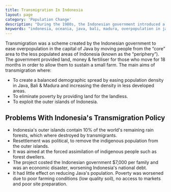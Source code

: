 ```yaml
---
title: Transmigration In Indonesia
layout: page
category: 'Population Change'
description: "During the 1980s, the Indonesian government introduced a new transmigration policy, in an attempt to ease overpopulation in the inner islands of Indonesia such as Java. The policy involved providing resources for those who voluntarily moved to the outer islands of Indonesia."
keywords: "indonesia, oceania, java, bali, madura, overpopulation in java, overpopulation in indonesia, immigration, migration, voluntary resettlement, Kalimantan, Maluku"
---
```


Transmigration was a scheme created by the Indonesian government to ease overpopulation in the capital of Java by moving people from the “core” area to the less populated areas of Indonesia (known as the “periphery”). The government provided land, money & fertiliser for those who move for 18 months in order to allow them to sustain a small farm. The main aims of transmigration where: 

- To create a balanced demographic spread by easing population density in Java, Bali & Madura and increasing the density in less developed areas. 
- To eliminate poverty by providing land for the landless. 
- To exploit the outer islands of Indonesia. 

## Problems With Indonesia's Transmigration Policy

- Indonesia's outer islands contain 10% of the world's remaining rain forests, which where destroyed by transmigrants. 
- Resettlement was political, to remove the indigenous population from the outer islands. 
- It was aimed at the forced assimilation of indigenous people such as forest dwellers. 
- The project costed the Indonesian government $7,000 per family and was an economic disaster, worsening Indonesia's national debt. 
- It had little effect on reducing Java's population. Poverty was worsened due to poor farming conditions (low quality soil), no access to markets and poor site preparation.  